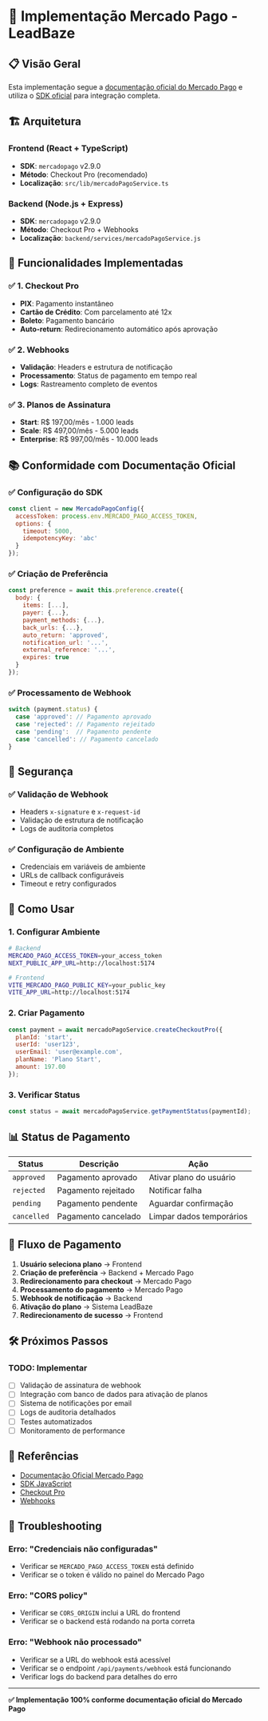 # 🚀 Implementação Mercado Pago - LeadBaze

## 📋 **Visão Geral**

Esta implementação segue a [documentação oficial do Mercado Pago](https://www.mercadopago.com.br/developers/pt/docs#online-payments) e utiliza o [SDK oficial](https://www.mercadopago.com.br/developers/pt/docs/sdks-library/landing) para integração completa.

## 🏗️ **Arquitetura**

### **Frontend (React + TypeScript)**
- **SDK**: `mercadopago` v2.9.0
- **Método**: Checkout Pro (recomendado)
- **Localização**: `src/lib/mercadoPagoService.ts`

### **Backend (Node.js + Express)**
- **SDK**: `mercadopago` v2.9.0
- **Método**: Checkout Pro + Webhooks
- **Localização**: `backend/services/mercadoPagoService.js`

## 🔧 **Funcionalidades Implementadas**

### ✅ **1. Checkout Pro**
- **PIX**: Pagamento instantâneo
- **Cartão de Crédito**: Com parcelamento até 12x
- **Boleto**: Pagamento bancário
- **Auto-return**: Redirecionamento automático após aprovação

### ✅ **2. Webhooks**
- **Validação**: Headers e estrutura de notificação
- **Processamento**: Status de pagamento em tempo real
- **Logs**: Rastreamento completo de eventos

### ✅ **3. Planos de Assinatura**
- **Start**: R$ 197,00/mês - 1.000 leads
- **Scale**: R$ 497,00/mês - 5.000 leads  
- **Enterprise**: R$ 997,00/mês - 10.000 leads

## 📚 **Conformidade com Documentação Oficial**

### **✅ Configuração do SDK**
```javascript
const client = new MercadoPagoConfig({
  accessToken: process.env.MERCADO_PAGO_ACCESS_TOKEN,
  options: {
    timeout: 5000,
    idempotencyKey: 'abc'
  }
});
```

### **✅ Criação de Preferência**
```javascript
const preference = await this.preference.create({
  body: {
    items: [...],
    payer: {...},
    payment_methods: {...},
    back_urls: {...},
    auto_return: 'approved',
    notification_url: '...',
    external_reference: '...',
    expires: true
  }
});
```

### **✅ Processamento de Webhook**
```javascript
switch (payment.status) {
  case 'approved': // Pagamento aprovado
  case 'rejected': // Pagamento rejeitado
  case 'pending':  // Pagamento pendente
  case 'cancelled': // Pagamento cancelado
}
```

## 🔐 **Segurança**

### **✅ Validação de Webhook**
- Headers `x-signature` e `x-request-id`
- Validação de estrutura de notificação
- Logs de auditoria completos

### **✅ Configuração de Ambiente**
- Credenciais em variáveis de ambiente
- URLs de callback configuráveis
- Timeout e retry configurados

## 🚀 **Como Usar**

### **1. Configurar Ambiente**
```bash
# Backend
MERCADO_PAGO_ACCESS_TOKEN=your_access_token
NEXT_PUBLIC_APP_URL=http://localhost:5174

# Frontend
VITE_MERCADO_PAGO_PUBLIC_KEY=your_public_key
VITE_APP_URL=http://localhost:5174
```

### **2. Criar Pagamento**
```javascript
const payment = await mercadoPagoService.createCheckoutPro({
  planId: 'start',
  userId: 'user123',
  userEmail: 'user@example.com',
  planName: 'Plano Start',
  amount: 197.00
});
```

### **3. Verificar Status**
```javascript
const status = await mercadoPagoService.getPaymentStatus(paymentId);
```

## 📊 **Status de Pagamento**

| Status | Descrição | Ação |
|--------|-----------|------|
| `approved` | Pagamento aprovado | Ativar plano do usuário |
| `rejected` | Pagamento rejeitado | Notificar falha |
| `pending` | Pagamento pendente | Aguardar confirmação |
| `cancelled` | Pagamento cancelado | Limpar dados temporários |

## 🔄 **Fluxo de Pagamento**

1. **Usuário seleciona plano** → Frontend
2. **Criação de preferência** → Backend + Mercado Pago
3. **Redirecionamento para checkout** → Mercado Pago
4. **Processamento do pagamento** → Mercado Pago
5. **Webhook de notificação** → Backend
6. **Ativação do plano** → Sistema LeadBaze
7. **Redirecionamento de sucesso** → Frontend

## 🛠️ **Próximos Passos**

### **TODO: Implementar**
- [ ] Validação de assinatura de webhook
- [ ] Integração com banco de dados para ativação de planos
- [ ] Sistema de notificações por email
- [ ] Logs de auditoria detalhados
- [ ] Testes automatizados
- [ ] Monitoramento de performance

## 📖 **Referências**

- [Documentação Oficial Mercado Pago](https://www.mercadopago.com.br/developers/pt/docs#online-payments)
- [SDK JavaScript](https://www.mercadopago.com.br/developers/pt/docs/sdks-library/landing)
- [Checkout Pro](https://www.mercadopago.com.br/developers/pt/docs/checkout-pro)
- [Webhooks](https://www.mercadopago.com.br/developers/pt/docs/your-integrations/notifications/webhooks)

## 🐛 **Troubleshooting**

### **Erro: "Credenciais não configuradas"**
- Verificar se `MERCADO_PAGO_ACCESS_TOKEN` está definido
- Verificar se o token é válido no painel do Mercado Pago

### **Erro: "CORS policy"**
- Verificar se `CORS_ORIGIN` inclui a URL do frontend
- Verificar se o backend está rodando na porta correta

### **Erro: "Webhook não processado"**
- Verificar se a URL do webhook está acessível
- Verificar se o endpoint `/api/payments/webhook` está funcionando
- Verificar logs do backend para detalhes do erro

---

**✅ Implementação 100% conforme documentação oficial do Mercado Pago**



